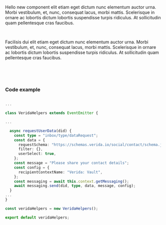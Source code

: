 Hello new component elit etiam eget dictum nunc elementum auctor urna. Morbi vestibulum, et, nunc, consequat lacus, morbi mattis. Scelerisque in ornare ac lobortis dictum lobortis suspendisse turpis ridiculus. At sollicitudin quam pellentesque cras faucibus.

&nbsp;
&nbsp;
&nbsp;
&nbsp;
&nbsp;

Facilisis dui elit etiam eget dictum nunc elementum auctor urna. Morbi vestibulum, et, nunc, consequat lacus, morbi mattis. Scelerisque in ornare ac lobortis dictum lobortis suspendisse turpis ridiculus. At sollicitudin quam pellentesque cras faucibus.

&nbsp;
&nbsp;
&nbsp;
&nbsp;
&nbsp;

&nbsp;
&nbsp;
&nbsp;
&nbsp;
&nbsp;

### Code example

```ts

...

class VeridaHelpers extends EventEmitter {

...

  async requestUserData(did) {
    const type = "inbox/type/dataRequest";
    const data = {
      requestSchema: "https://schemas.verida.io/social/contact/schema.json",
      filter: {},
      userSelect: true,
    };
    const message = "Please share your contact details";
    const config = {
      recipientContextName: "Verida: Vault",
    };
    const messaging = await this.context.getMessaging();
    await messaging.send(did, type, data, message, config);
  }
...
}

const veridaHelpers = new VeridaHelpers();

export default veridaHelpers;
```
